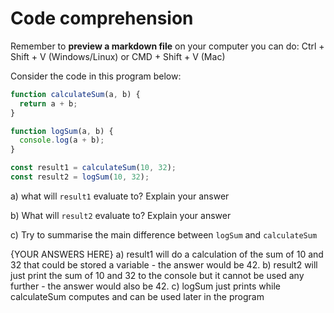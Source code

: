 # Code comprehension

Remember to **preview a markdown file** on your computer you can do:
Ctrl + Shift + V (Windows/Linux) or CMD + Shift + V (Mac)

Consider the code in this program below:

```js
function calculateSum(a, b) {
  return a + b;
}

function logSum(a, b) {
  console.log(a + b);
}

const result1 = calculateSum(10, 32);
const result2 = logSum(10, 32);
```

a) what will `result1` evaluate to? Explain your answer

b) What will `result2` evaluate to? Explain your answer

c) Try to summarise the main difference between `logSum` and `calculateSum`


{YOUR ANSWERS HERE}
a) result1 will do a calculation of the sum of 10 and 32 that could be stored a variable - the answer would be 42.
b) result2 will just print the sum of 10 and 32 to the console but it cannot be used any further - the answer would also be 42.
c) logSum just prints while calculateSum computes and can be used later in the program